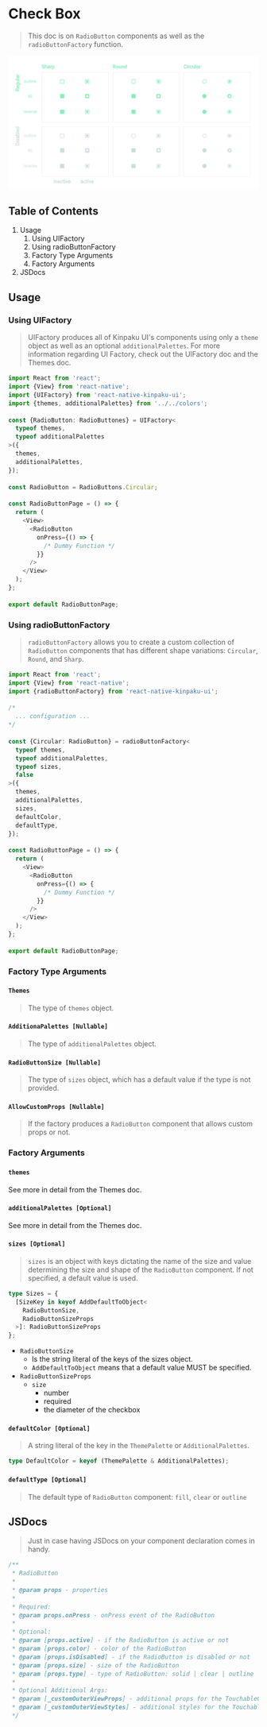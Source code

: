 # Check Box

> This doc is on `RadioButton` components as well as the `radioButtonFactory` function.

<p align="middle">
  <img src="https://raw.githubusercontent.com/hirokazutei/react-native-kinpaku-ui/master/.doc/images/RadioButton.png" width="800" />
</p>

## Table of Contents

1. Usage
   1. Using UIFactory
   1. Using radioButtonFactory
   1. Factory Type Arguments
   1. Factory Arguments
1. JSDocs

## Usage

### Using UIFactory

> UIFactory produces all of Kinpaku UI's components using only a `theme` object as well as an optional `additionalPalettes`. For more information regarding UI Factory, check out the UIFactory doc and the Themes doc.

```ts
import React from 'react';
import {View} from 'react-native';
import {UIFactory} from 'react-native-kinpaku-ui';
import {themes, additionalPalettes} from '../../colors';

const {RadioButton: RadioButtones} = UIFactory<
  typeof themes,
  typeof additionalPalettes
>({
  themes,
  additionalPalettes,
});

const RadioButton = RadioButtons.Circular;

const RadioButtonPage = () => {
  return (
    <View>
      <RadioButton
        onPress={() => {
          /* Dummy Function */
        }}
      />
    </View>
  );
};

export default RadioButtonPage;
```

### Using radioButtonFactory

> `radioButtonFactory` allows you to create a custom collection of `RadioButton` components that has different shape variations: `Circular`, `Round`, and `Sharp`.

```ts
import React from 'react';
import {View} from 'react-native';
import {radioButtonFactory} from 'react-native-kinpaku-ui';

/*
  ... configuration ...
*/

const {Circular: RadioButton} = radioButtonFactory<
  typeof themes,
  typeof additionalPalettes,
  typeof sizes,
  false
>({
  themes,
  additionalPalettes,
  sizes,
  defaultColor,
  defaultType,
});

const RadioButtonPage = () => {
  return (
    <View>
      <RadioButton
        onPress={() => {
          /* Dummy Function */
        }}
      />
    </View>
  );
};

export default RadioButtonPage;
```

### Factory Type Arguments

#### `Themes`

> The type of `themes` object.

#### `AdditionaPalettes [Nullable]`

> The type of `additionalPalettes` object.

#### `RadioButtonSize [Nullable]`

> The type of `sizes` object, which has a default value if the type is not provided.

#### `AllowCustomProps [Nullable]`

> If the factory produces a `RadioButton` component that allows custom props or not.

### Factory Arguments

#### `themes`

See more in detail from the Themes doc.

#### `additionalPalettes [Optional]`

See more in detail from the Themes doc.

#### `sizes [Optional]`

> `sizes` is an object with keys dictating the name of the size and value determining the size and shape of the `RadioButton` component. If not specified, a default value is used.

```ts
type Sizes = {
  [SizeKey in keyof AddDefaultToObject<
    RadioButtonSize,
    RadioButtonSizeProps
  >]: RadioButtonSizeProps
};
```

- `RadioButtonSize`
  - Is the string literal of the keys of the sizes object.
  - `AddDefaultToObject` means that a default value MUST be specified.
- `RadioButtonSizeProps`
  - `size`
    - number
    - required
    - the diameter of the checkbox

#### `defaultColor [Optional]`

> A string literal of the key in the `ThemePalette` or `AdditionalPalettes`.

```ts
type DefaultColor = keyof (ThemePalette & AdditionalPalettes);
```

#### `defaultType [Optional]`

> The default type of `RadioButton` component: `fill`, `clear` or `outline`

## JSDocs

> Just in case having JSDocs on your component declaration comes in handy.

```ts
/**
 * RadioButton
 *
 * @param props - properties
 *
 * Required:
 * @param props.onPress - onPress event of the RadioButton
 *
 * Optional:
 * @param [props.active] - if the RadioButton is active or not
 * @param [props.color] - color of the RadioButton
 * @param [props.isDisabled] - if the RadioButton is disabled or not
 * @param [props.size] - size of the RadioButton
 * @param [props.type] - type of RadioButton: solid | clear | outline
 *
 * Optional Additional Args:
 * @param [_customOuterViewProps] - additional props for the TouchableOpacity component
 * @param [_customOuterViewStyles] - additional styles for the TouchableOpacity component
 */
```
